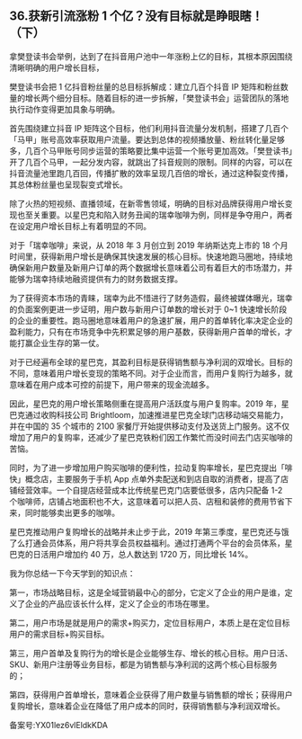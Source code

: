 ## 36.获新引流涨粉 1 个亿？没有目标就是睁眼瞎！（下）
拿樊登读书会举例，达到了在抖音用户池中一年涨粉上亿的目标，其根本原因围绕清晰明确的用户增长目标，


樊登读书会把 1 亿抖音粉丝量的总目标拆解成：建立几百个抖音 IP 矩阵和粉丝数量的增长两个细分目标。随着目标的进一步拆解，「樊登读书会」运营团队的落地执行动作变得更加具象与明确。


首先围绕建立抖音 IP 矩阵这个目标，他们利用抖音流量分发机制，搭建了几百个「马甲」账号高效率获取用户流量。要达到总体的视频播放量、粉丝转化量足够多，几百个马甲账号同步运营的策略要比集中运营一个账号更加高效。「樊登读书」开了几百个马甲，一起分发内容，就跳出了抖音规则的限制。同样的内容，可以在抖音流量池里跑几百回，传播扩散的效率呈现几百倍的增长，通过这种裂变传播，其总体粉丝量也呈现裂变式增长。


除了火热的短视频、直播领域，在新零售领域，明确的目标对品牌获得用户增长变现也至关重要。以星巴克和陷入财务丑闻的瑞幸咖啡为例，同样是争夺用户，两者在设定用户增长目标上有着明显的不同。


对于「瑞幸咖啡」来说，从 2018 年 3 月创立到 2019 年纳斯达克上市的 18 个月时间里，获得新用户增长是确保其快速发展的核心目标。快速地跑马圈地，持续地确保新用户数量及新用户订单的两个数据增长意味着公司有着巨大的市场潜力，并能够为瑞幸持续地融资提供有力的财务数据支撑。


为了获得资本市场的青睐，瑞幸为此不惜进行了财务造假，最终被媒体曝光，瑞幸的负面案例更进一步证明，用户数与新用户订单数的增长对于 0~1 快速增长阶段的企业的重要性。跑马圈地意味着用户的急速扩展，用户的首单转化率决定企业的盈利能力，只有在市场竞争中先积累足够的用户基数，获得新用户首单的增长，才能打赢企业生存的第一仗。


对于已经遍布全球的星巴克，其盈利目标是获得销售额与净利润的双增长。目标的不同，意味着用户增长变现的策略不同。对于企业而言，而用户复购行为越多，就意味着在用户成本可控的前提下，用户带来的现金流越多。


因此，星巴克的用户增长策略侧重在提高用户活跃度与用户复购率。2019 年，星巴克通过收购科技公司 Brightloom，加速推进星巴克全球门店移动端交易能力，并在中国的 35 个城市的 2100 家餐厅开始提供移动支付及送货上门服务。这不仅增加了用户的复购率，还减少了星巴克铁粉们因工作繁忙而没时间去门店买咖啡的苦恼。


同时，为了进一步增加用户购买咖啡的便利性，拉动复购率增长，星巴克提出「啡快」概念店，主要服务于手机 App 点单外卖配送和到店自取的消费者，提高了店铺经营效率。一个自提店经营成本比传统星巴克门店要低很多，店内只配备 1-2 个咖啡师，店铺占地面积也不大，这意味着可以把人员、店租和装修的费用节省下来，同时能够卖出更多的咖啡。


星巴克推动用户复购增长的战略并未止步于此，2019 年第三季度，星巴克还与饿了么打通会员体系，用户将共享会员权益福利。通过打通两个平台的会员体系，星巴克的日活用户增加约 40 万，总人数达到 1720 万，同比增长 14%。


我为你总结一下今天学到的知识点：


第一，市场战略目标，这是全域营销最中心的部分，它定义了企业的用户是谁，定义了企业的产品应该长什么样，定义了企业的市场在哪里。


第二，用户市场是就是用户的需求+购买力，定位目标用户，本质上是在定位目标用户的需求目标+购买目标。


第三，用户首单及复购行为的增长是企业能够生存、增长的核心目标。用户日活、SKU、新用户注册等业务目标，都是为销售额与净利润的这两个核心目标服务的；


第四，获得用户首单增长，意味着企业获得了用户数量与销售额的增长；获得用户复购增长，意味着企业在降低了用户成本的同时，获得销售额与净利润双增长。


备案号:YX01lez6vlEldkKDA

